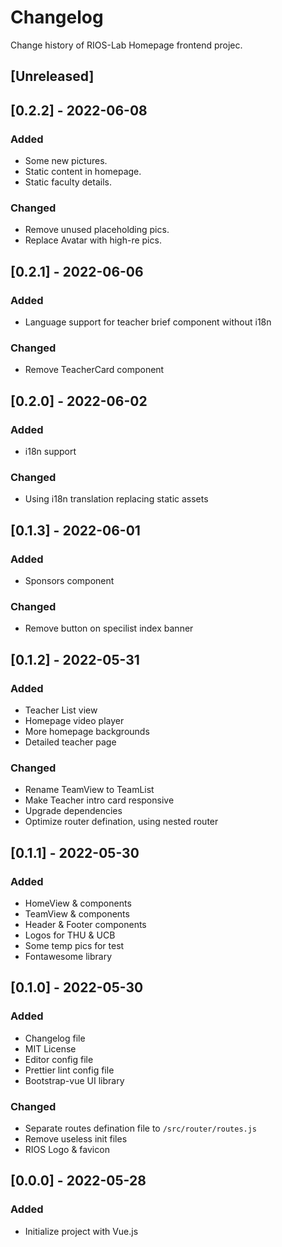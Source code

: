 # Changelog

Change history of RIOS-Lab Homepage frontend projec.

## [Unreleased]

## [0.2.2] - 2022-06-08

### Added

- Some new pictures.
- Static content in homepage.
- Static faculty details.

### Changed

- Remove unused placeholding pics.
- Replace Avatar with high-re pics.

## [0.2.1] - 2022-06-06

### Added

- Language support for teacher brief component without i18n

### Changed

- Remove TeacherCard component

## [0.2.0] - 2022-06-02

### Added

- i18n support

### Changed

- Using i18n translation replacing static assets

## [0.1.3] - 2022-06-01

### Added

- Sponsors component

### Changed

- Remove button on specilist index banner

## [0.1.2] - 2022-05-31

### Added

- Teacher List view
- Homepage video player
- More homepage backgrounds
- Detailed teacher page

### Changed

- Rename TeamView to TeamList
- Make Teacher intro card responsive
- Upgrade dependencies
- Optimize router defination, using nested router

## [0.1.1] - 2022-05-30

### Added

- HomeView & components
- TeamView & components
- Header & Footer components
- Logos for THU & UCB
- Some temp pics for test
- Fontawesome library

## [0.1.0] - 2022-05-30

### Added

- Changelog file
- MIT License
- Editor config file
- Prettier lint config file
- Bootstrap-vue UI library

### Changed

- Separate routes defination file to `/src/router/routes.js`
- Remove useless init files
- RIOS Logo & favicon

## [0.0.0] - 2022-05-28

### Added

- Initialize project with Vue.js
